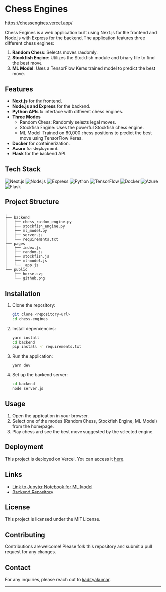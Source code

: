 # Chess Engines

https://chessengines.vercel.app/

Chess Engines is a web application built using Next.js for the frontend and Node.js with Express for the backend. The application features three different chess engines:

1. **Random Chess**: Selects moves randomly.
2. **Stockfish Engine**: Utilizes the Stockfish module and binary file to find the best move.
3. **ML Model**: Uses a TensorFlow Keras trained model to predict the best move.

## Features

- **Next.js** for the frontend.
- **Node.js and Express** for the backend.
- **Python APIs** to interface with different chess engines.
- **Three Modes**:
  - Random Chess: Randomly selects legal moves.
  - Stockfish Engine: Uses the powerful Stockfish chess engine.
  - ML Model: Trained on 60,000 chess positions to predict the best move using TensorFlow Keras.
- **Docker** for containerization.
- **Azure** for deployment.
- **Flask** for the backend API.

## Tech Stack

![Next.js](https://img.shields.io/badge/Next.js-black?style=for-the-badge&logo=next.js)
![Node.js](https://img.shields.io/badge/Node.js-339933?style=for-the-badge&logo=nodedotjs&logoColor=white)
![Express](https://img.shields.io/badge/Express.js-000000?style=for-the-badge&logo=express&logoColor=white)
![Python](https://img.shields.io/badge/Python-3776AB?style=for-the-badge&logo=python&logoColor=white)
![TensorFlow](https://img.shields.io/badge/TensorFlow-FF6F00?style=for-the-badge&logo=tensorflow&logoColor=white)
![Docker](https://img.shields.io/badge/Docker-2496ED?style=for-the-badge&logo=docker&logoColor=white)
![Azure](https://img.shields.io/badge/Microsoft_Azure-0089D6?style=for-the-badge&logo=microsoft-azure&logoColor=white)
![Flask](https://img.shields.io/badge/Flask-000000?style=for-the-badge&logo=flask&logoColor=white)


## Project Structure

```
.
├── backend
│   ├── chess_random_engine.py
│   ├── stockfish_engine.py
│   ├── ml_model.py
│   ├── server.js
│   └── requirements.txt
├── pages
│   ├── index.js
│   ├── random.js
│   ├── stockfish.js
│   ├── ml-model.js
│   └── _app.js
└── public
    ├── horse.svg
    └── github.png
```


## Installation

1. Clone the repository:
    ```sh
    git clone <repository-url>
    cd chess-engines
    ```

2. Install dependencies:
    ```sh
    yarn install
    cd backend
    pip install -r requirements.txt
    ```

3. Run the application:
    ```sh
    yarn dev
    ```

4. Set up the backend server:
    ```sh
    cd backend
    node server.js
    ```

## Usage

1. Open the application in your browser.
2. Select one of the modes (Random Chess, Stockfish Engine, ML Model) from the homepage.
3. Play chess and see the best move suggested by the selected engine.

## Deployment

This project is deployed on Vercel. You can access it [here](https://chessengines.vercel.app/).

## Links

- [Link to Jupyter Notebook for ML Model](https://www.kaggle.com/code/adityakumar2003/chess-ai)
- [Backend Repository](https://github.com/hadityakumar/Chess_server_flask)

## License

This project is licensed under the MIT License.

## Contributing

Contributions are welcome! Please fork this repository and submit a pull request for any changes.

## Contact

For any inquiries, please reach out to [hadityakumar](https://www.linkedin.com/in/hadityakumar/).

---
